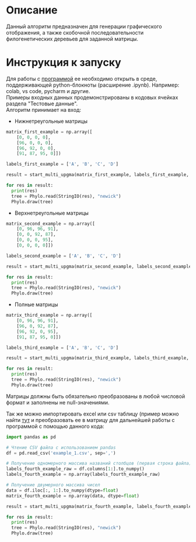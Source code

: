 # Описание
Данный алгоритм предназначен для генерации графического отображения, а также скобочной последовательности филогенетических деревьев для заданной матрицы.

# Инструкция к запуску
Для работы с [программой](https://github.com/Raaazzy/linguistics/blob/main/program.ipynb) ее необходимо открыть в среде, поддерживающей python-блокноты (расширение .ipynb). Например: colab, vs code, pycharm и другие. <br>
Примеры входных данных продемонстрированы в кодовых ячейках раздела "Тестовые данные". <br>
Алгоритм принимает на вход:
- Нижнетреугольные матрицы
```py
matrix_first_example = np.array([
    [0, 0, 0, 0],
    [96, 0, 0, 0],
    [96, 92, 0, 0],
    [91, 87, 95, 0]])

labels_first_example = ['A', 'B', 'C', 'D']

result = start_multi_upgma(matrix_first_example, labels_first_example, 0)

for res in result:
  print(res)
  tree = Phylo.read(StringIO(res), "newick")
  Phylo.draw(tree)
```
- Верхнетреугольные матрицы
```py
matrix_second_example = np.array([
    [0, 96, 96, 91],
    [0, 0, 92, 87],
    [0, 0, 0, 95],
    [0, 0, 0, 0]])

labels_second_example = ['A', 'B', 'C', 'D']

result = start_multi_upgma(matrix_second_example, labels_second_example, 0)

for res in result:
  print(res)
  tree = Phylo.read(StringIO(res), "newick")
  Phylo.draw(tree)

```
- Полные матрицы
```py
matrix_third_example = np.array([
    [0, 96, 96, 91],
    [96, 0, 92, 87],
    [96, 92, 0, 95],
    [91, 87, 95, 0]])

labels_third_example = ['A', 'B', 'C', 'D']

result = start_multi_upgma(matrix_third_example, labels_third_example, 0)

for res in result:
  print(res)
  tree = Phylo.read(StringIO(res), "newick")
  Phylo.draw(tree)

```

Матрицы должны быть обязательно преобразованы в любой числовой формат и заполнены не null-значениями. 

Так же можно импортировать excel или csv таблицу (пример можно найти [тут](https://github.com/Raaazzy/linguistics/blob/main/example_1.csv) и преобразовать ее в матрицу для дальнейшей работы с программой с помощью данного кода:
```py
import pandas as pd

# Чтение CSV файла с использованием pandas
df = pd.read_csv('example_1.csv', sep=',')

# Получение одномерного массива названий столбцов (первая строка файла)
labels_fourth_example_raw = df.columns[1:].to_numpy()
labels_fourth_example = np.array(labels_fourth_example_raw)

# Получение двумерного массива чисел
data = df.iloc[:, 1:].to_numpy(dtype=float)
matrix_fourth_example = np.array(data, dtype=float)

result = start_multi_upgma(matrix_fourth_example, labels_fourth_example, 1)

for res in result:
  print(res)
  tree = Phylo.read(StringIO(res), "newick")
  Phylo.draw(tree)
```
